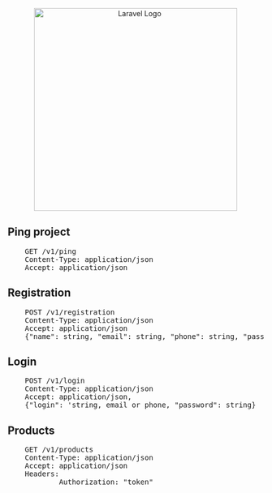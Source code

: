<p align="center"><a href="https://laravel.com" target="_blank"><img src="https://raw.githubusercontent.com/laravel/art/master/logo-lockup/5%20SVG/2%20CMYK/1%20Full%20Color/laravel-logolockup-cmyk-red.svg" width="400" alt="Laravel Logo"></a></p>

## Ping project
<pre>
    GET /v1/ping
    Content-Type: application/json
    Accept: application/json
</pre>

## Registration

<pre>
    POST /v1/registration
    Content-Type: application/json
    Accept: application/json
    {"name": string, "email": string, "phone": string, "password": string}
</pre>

## Login

<pre>
    POST /v1/login
    Content-Type: application/json
    Accept: application/json,
    {"login": 'string, email or phone, "password": string}
</pre>

## Products

<pre>
    GET /v1/products
    Content-Type: application/json
    Accept: application/json
    Headers: 
            Authorization: "token" 
</pre>


